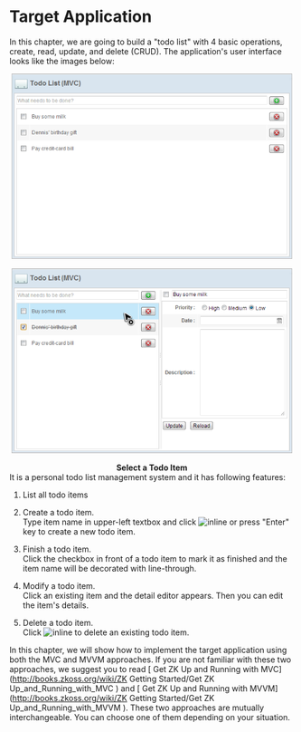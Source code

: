 # Target Application
In this chapter, we are going to build a "todo list" with 4 basic operations, create, read, update, and delete (CRUD). The application's user interface looks like the images below:

![](/essentials/images/ze-ch6-app.png)

![](/essentials/images/ze-ch6-app-selected.png)

<div style="text-align:center">
<strong>Select a Todo Item</strong>

</div>
It is a personal todo list management system and it has following
features:

1.  List all todo items
2.  Create a todo item.<br/>
Type item name in upper-left textbox and click ![inline](/essential/images/ze-ch6-plus.png) or press "Enter" key to create a new todo item.

3.  Finish a todo item.<br/>
Click the checkbox in front of a todo item to mark it as finished and the item name will be decorated with line-through.

4.  Modify a todo item.<br/>
Click an existing item and the detail editor appears. Then you can edit the item's details.

5.  Delete a todo item.<br/>
Click ![inline](/essential/images/ze-ch6-cross.png) to delete an existing todo item.

In this chapter, we will show how to implement the target application
using both the MVC and MVVM approaches. If you are not familiar with
these two approaches, we suggest you to read [ Get ZK Up and Running
with MVC](http://books.zkoss.org/wiki/ZK Getting Started/Get ZK Up_and_Running_with_MVC )
and [ Get ZK Up and Running with
MVVM](http://books.zkoss.org/wiki/ZK Getting Started/Get ZK Up_and_Running_with_MVVM ).
These two approaches are mutually interchangeable. You can choose one of
them depending on your situation.

